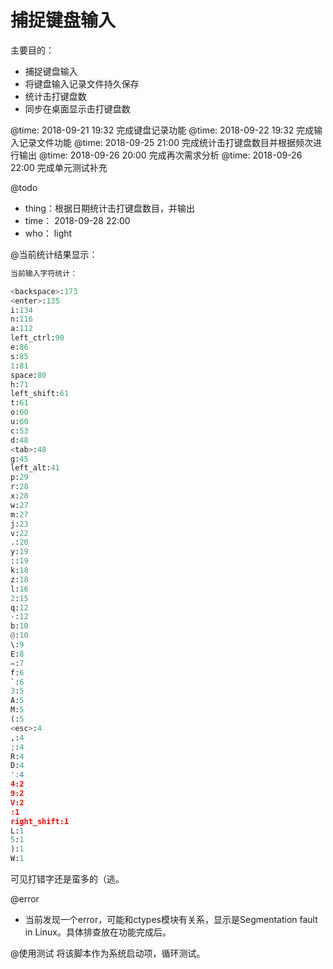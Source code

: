 # 捕捉键盘输入

主要目的：
- 捕捉键盘输入
- 将键盘输入记录文件持久保存
- 统计击打键盘数
- 同步在桌面显示击打键盘数


@time: 2018-09-21 19:32  完成键盘记录功能
@time: 2018-09-22 19:32  完成输入记录文件功能
@time: 2018-09-25 21:00  完成统计击打键盘数目并根据频次进行输出
@time: 2018-09-26 20:00  完成再次需求分析
@time: 2018-09-26 22:00  完成单元测试补充

@todo
- thing：根据日期统计击打键盘数目，并输出
- time： 2018-09-28 22:00
- who： light


@当前统计结果显示：

```python
当前输入字符统计：

<backspace>:173
<enter>:135
i:134
n:116
a:112
left_ctrl:90
e:86
s:85
1:81
space:80
h:71
left_shift:61
t:61
o:60
u:60
c:53
d:48
<tab>:48
g:45
left_alt:41
p:29
r:28
x:28
w:27
m:27
j:23
v:22
.:20
y:19
::19
k:18
z:18
l:16
2:15
q:12
-:12
b:10
@:10
\:9
E:8
=:7
f:6
`:6
3:5
A:5
M:5
(:5
<esc>:4
,:4
;:4
R:4
D:4
':4
4:2
9:2
V:2
:1
right_shift:1
L:1
5:1
):1
W:1
```

可见打错字还是蛮多的（逃。


@error
- 当前发现一个error，可能和ctypes模块有关系，显示是Segmentation fault in Linux。具体排查放在功能完成后。

@使用测试
将该脚本作为系统启动项，循环测试。